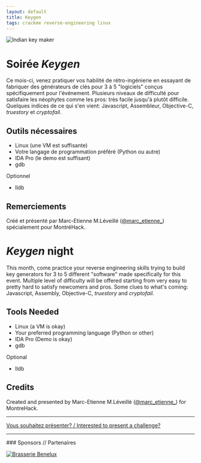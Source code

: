 ```yaml
---
layout: default
title: Keygen
tags: crackme reverse-engineering linux
---
```


![Indian key maker](http://i.imgur.com/LH0zQck.jpg)

# Soirée _Keygen_

Ce mois-ci, venez pratiquer vos habilité de rétro-ingénierie en essayant de
fabriquer des générateurs de clés pour 3 à 5 "logiciels" conçus spécifiquement
pour l'événement. Plusieurs niveaux de difficulté pour satisfaire les néophytes
comme les pros: très facile jusqu'à plutôt difficile. Quelques indices de ce
qui s'en vient: Javascript, Assembleur, Objective-C, _truestory_ et
_cryptofail_.

## Outils nécessaires

* Linux (une VM est suffisante)
* Votre langage de programmation préféré (Python ou autre)
* IDA Pro (le demo est suffisant)
* gdb

Optionnel

* lldb

## Remerciements

Créé et présenté par Marc-Etienne M.Léveillé
([@marc_etienne_](https://twitter.com/marc_etienne_)) spécialement pour
MontréHack.

<a id="english"></a>

# _Keygen_ night

This month, come practice your reverse engineering skills trying to build key
generators for 3 to 5 different "software" made specifically for this event.
Multiple level of difficulty will be offered starting from very easy to pretty
hard to satisfy newcomers and pros. Some clues to what's coming: Javascript,
Assembly, Objective-C, _truestory_ and _cryptofail_.

## Tools Needed

* Linux (a VM is okay)
* Your preferred programming language (Python or other)
* IDA Pro (Demo is okay)
* gdb

Optional

* lldb

## Credits

Created and presented by Marc-Etienne M.Léveillé
([@marc_etienne_](https://twitter.com/marc_etienne_)) for MontreHack.

<hr/>

[Vous souhaitez présenter? / Interested to present a challenge?](https://github.com/montrehack/montrehack.github.com/wiki/Present-at-Montrehack)

<hr/>
### Sponsors // Partenaires

[![Brasserie Benelux](/images/benelux.png)](http://brasseriebenelux.com/)
